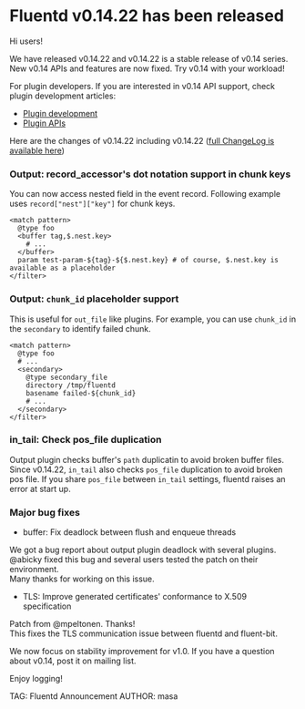 # Fluentd v0.14.22 has been released

Hi users!

We have released v0.14.22 and v0.14.22 is a stable release of v0.14 series. New v0.14 APIs and features are now fixed.
Try v0.14 with your workload!

For plugin developers. If you are interested in v0.14 API support,
check plugin development articles:

- [Plugin development](https://docs.fluentd.org/v0.14/categories/plugin-development)
- [Plugin APIs](https://docs.fluentd.org/v0.14/categories/plugin-apis)

Here are the changes of v0.14.22 including v0.14.22 ([full ChangeLog is available here](https://github.com/fluent/fluentd/blob/master/CHANGELOG.md))

### Output: record_accessor's dot notation support in chunk keys

You can now access nested field in the event record. Following example uses `record["nest"]["key"]` for chunk keys.

```
<match pattern>
  @type foo
  <buffer tag,$.nest.key>
    # ...
  </buffer>
  param test-param-${tag}-${$.nest.key} # of course, $.nest.key is available as a placeholder
</filter>
```

### Output: `chunk_id` placeholder support

This is useful for `out_file` like plugins. For example, you can use `chunk_id` in the `secondary` to identify failed chunk.

```
<match pattern>
  @type foo
  # ...
  <secondary>
    @type secondary_file
    directory /tmp/fluentd
    basename failed-${chunk_id}
    # ...
  </secondary>
</filter>
```

### in\_tail: Check pos\_file duplication

Output plugin checks buffer's `path` duplicatin to avoid broken buffer files.
Since v0.14.22, `in_tail` also checks `pos_file` duplication to avoid broken pos file.
If you share `pos_file` between `in_tail` settings, fluentd raises an error at start up.

### Major bug fixes

* buffer: Fix deadlock between flush and enqueue threads

We got a bug report about output plugin deadlock with several plugins.<br />
@abicky fixed this bug and several users tested the patch on their environment.<br />
Many thanks for working on this issue. 

* TLS: Improve generated certificates' conformance to X.509 specification

Patch from @mpeltonen. Thanks!<br />
This fixes the TLS communication issue between fluentd and fluent-bit.<br />

We now focus on stability improvement for v1.0.
If you have a question about v0.14, post it on mailing list.

Enjoy logging!


TAG: Fluentd Announcement
AUTHOR: masa
